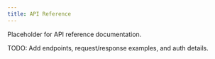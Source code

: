```yaml
---
title: API Reference
---
```


Placeholder for API reference documentation.

TODO: Add endpoints, request/response examples, and auth details.

